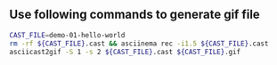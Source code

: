 ## Use following commands to generate gif file

```bash
CAST_FILE=demo-01-hello-world
rm -rf ${CAST_FILE}.cast && asciinema rec -i1.5 ${CAST_FILE}.cast
asciicast2gif -S 1 -s 2 ${CAST_FILE}.cast ${CAST_FILE}.gif
```

